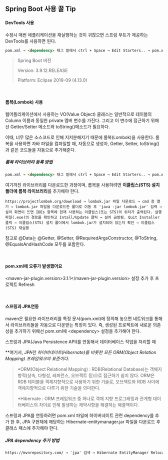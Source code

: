 <h2>Spring Boot 사용 꿀 Tip</h2>

<h4>DevTools 사용</h4>

수정시 매번 애플리케이션을 재실행하는 것이 귀찮으면 스프링 부트가 제공하는 DevTools를 사용하면 된다.

```markdown
pom.xml → <dependency> 태그 밑에서 ctrl + Space → Edit Starters.. → pom.xml 수정 내용 저장 알림이 뜨면 Save Pom 선택 → Frequently Used에 DevTools가 있으면 체크, 없으면 왼쪽 Available에서 Core를 확장해 DevTools를 추가(내 버전에선 Developer Tools에 Sprnig Boot DevTools로 되어있음)
```

> Spring Boot 버전
>
> Version: 3.9.12.RELEASE
>
> Platform: Eclipse 2019-09 (4.13.0)

<br>

<h4>롬복(Lombok) 사용</h4>

웹어플리케이션에서 사용하는 VO(Value Object) 클래스는 일반적으로 테이블의 Column 이름과 동일한 private 멤버 변수를 가진다. 그리고 이 변수에 접근하기 위해선 Getter/Setter 메소드와 toString()메소드가 필요하다.

이때, 너무 많은 소스코드로 인해 지저분해지기 때문에 롬복(Lombok)을 사용한다. 롬복을 사용하면 자바 파일을 컴파일할 때, 자동으로 생성자, Getter, Setter, toString()과 같은 코드들을 자동으로 추가해준다.

<h5>롬복 라이브러리 등록 방법</h5>

```markdown
pom.xml → <dependency> 태그 밑에서 ctrl + Space → Edit Starters.. → pom.xml 수정 내용 저장 알림이 뜨면 Save Pom 선택 → Available에서 Core를 확장해 Lombok 추가(내 버전에선 Developer Tools에 Lombok으로 되어있음)
```

여기까진 라이브러리를 다운로드한 과정이며, 롬복을 사용하려면 **이클립스(STS) 설치 폴더에 롬복 라이브러리**를 추가해야 한다.

```wiki
https://projectlombok.org/download → lombok.jar 파일 다운로드 → cmd 창 열기 → lombok.jar 파일을 다운로드한 폴더로 이동 후 'java -jar lombok.jar' 입력 → 설치 화면이 뜨면 IDEs 항목에 현재 사용하는 이클립스(또는 STS)의 위치가 출력된다. 실행파일(.exe)의 경로를 확인하고 Intall/Update 클릭 → 설치 금방됨. Quit Installer 클릭 → 이클립스(STS) 설치 폴더에서 lombok.jar가 설치되어 있는지 확인 → 이클립스(STS) 재실행
```

참고로 @Data는 @Getter, @Setter, @RequiredArgsConstructor, @ToString, @EqualsAndHashCode 모두를 포함한다.

<br>

<h4>pom.xml에 오류가 발생했어요</h4>

\<maven-jar-plugin.version>3.1.1</maven-jar-plugin.version\> 설정 추가 후 프로젝트 Refresh

<br>

<h4>스프링과 JPA연동</h4>

maven은 필요한 라이브러리를 특정 문서(pom.xml)에 정의해 놓으면 네트워크를 통해서 라이브러리들을 자동으로 다운받는 특징이 있다. 즉, 생성된 프로젝트에 새로운 의존성을 추가하기 위해선 pom.xml에 \<dependency> 설정을 추가해야 한다.

스프링과 JPA(Java Persistence API)를 연동해서 데이터베이스 작업을 처리할 때

**여기서, JPA란 *하이버네이트(Hibernate)를 비롯한 모든 *ORM(Object Relation Mapping) 프레임워크의 표준이다.**

>*ORM(Object Relational Mapping) : RDB(Relational Database)는 객체지향적(상속, 다형성, 레퍼런스, 오브젝트 등)으로 접근하기 쉽지 않다. ORM은 RDB 테이블을 객체지향적으로 사용하기 위한 기술로, 오브젝트와 RDB 사이에 객체지향적으로 다루기 위한 기술을 의미한다.
>
>*Hibernate : ORM 프레임워크 중 하나로 객체 지향 프로그래밍과 관계형 데이터베이스의 차이로 인해 발생하는 제약사항을 해결하는 해결책이다.

스프링과 JPA를 연동하려면 pom.xml 파일에 하이버네이트 관련 dependency를 추가 한 후, JPA 구현체에 해당하는 Hibernate-entitymanager.jar 파일을 다운로드 후 클래스 패스에 추가해야 한다.

<h5>JPA dependency 추가 방법</h5>

```xml
https://mvnrepository.com/ → 'jpa' 검색 → Hibernate EntityManager Relocation 선택 → Version 선택(나는 5.4.10 버전을 선택) → Maven에 해당하는 내용 복사 후 dependency에 붙여넣기
```

